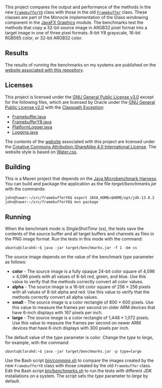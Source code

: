 This project compares the output and performance of the methods in the new [`FramebufferY8`](src/main/java/com/sun/glass/ui/monocle/FramebufferY8.java) class with those in the old [`Framebuffer`](src/main/java/com/sun/glass/ui/monocle/Framebuffer.java) class.
These classes are part of the Monocle implementation of the Glass windowing component in the [JavaFX Graphics](https://github.com/jgneff/javafx-graphics)  module.
The benchmarks test the methods that copy a 32-bit source image in ARGB32 pixel format into a target image in one of three pixel formats: 8-bit Y8 grayscale, 16-bit RGB565 color, or 32-bit ARGB32 color.

## Results

The results of running the benchmarks on my systems are published on the [website associated with this repository](https://jgneff.github.io/framebufferY8).

## Licenses

This project is licensed under the [GNU General Public License v3.0](https://choosealicense.com/licenses/gpl-3.0/) except for the following files, which are licensed by Oracle under the [GNU General Public License v2.0](src/main/java/com/sun/glass/ui/monocle/LICENSE) with the [Classpath Exception](src/main/java/com/sun/glass/ui/monocle/ADDITIONAL_LICENSE_INFO):

* [Framebuffer.java](src/main/java/com/sun/glass/ui/monocle/Framebuffer.java)
* [FramebufferY8.java](src/main/java/com/sun/glass/ui/monocle/FramebufferY8.java)
* [PlatformLogger.java](src/main/java/com/sun/javafx/logging/PlatformLogger.java)
* [Logging.java](src/main/java/com/sun/javafx/util/Logging.java)

The contents of the [website](https://jgneff.github.io/framebufferY8) associated with this project are licensed under the [Creative Commons Attribution-ShareAlike 4.0 International License](https://creativecommons.org/licenses/by-sa/4.0/).
The website style is based on [Water.css](https://github.com/kognise/water.css).

## Building

This is a Maven project that depends on the [Java Microbenchmark Harness](https://openjdk.java.net/projects/code-tools/jmh/).
You can build and package the application as the file *target/benchmarks.jar* with the commands:

```console
john@tower:~/src/framebufferY8$ export JAVA_HOME=$HOME/opt/jdk-13.0.2
john@tower:~/src/framebufferY8$ mvn package
```

## Running

When the benchmark mode is *SingleShotTime* (ss), the tests save the contents of the source buffer and all target buffers and channels as files in the PNG image format.
Run the tests in this mode with the command:

```console
ubuntu@clarahd:~$ java -jar target/benchmarks.jar -f 1 -bm ss
```

The source image depends on the value of the benchmark *type* parameter as follows:

* **color** - The source image is a fully opaque 24-bit color square of 4,096 × 4,096 pixels with all values of 8-bit red, green, and blue.
Use this value to verify that the methods correctly convert all color values.
* **alpha** - The source image is a 16-bit color square of 256 × 256 pixels with all values of 8-bit alpha and red.
Use this value to verify that the methods correctly convert all alpha values.
* **small** - The source image is a color rectangle of 800 × 600 pixels.
Use this value to measure the frames per second on older ARM devices that have 6-inch displays with 167 pixels per inch.
* **large** - The source image is a color rectangle of 1,448 × 1,072 pixels.
Use this value to measure the frames per second on newer ARM devices that have 6-inch displays with 300 pixels per inch.

The default value of the *type* parameter is *color*.
Change the *type* to *large*, for example, with the command:

```console
ubuntu@clarahd:~$ java -jar target/benchmarks.jar -p type=large
```

Use the Bash script [*bin/compare.sh*](bin/compare.sh) to compare the images created by the new `FramebufferY8` class with those created by the old `Framebuffer` class.
Edit the Bash script [*bin/benchmarks.sh*](bin/benchmarks.sh) to run the tests with different JDK installations on a system.
The script sets the *type* parameter to *large* by default.
